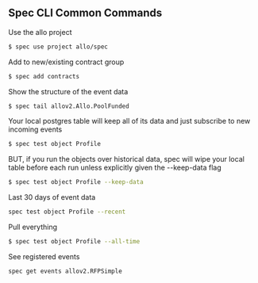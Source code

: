 ## Spec CLI Common Commands

Use the allo project
```bash
$ spec use project allo/spec
```

Add to new/existing contract group
```bash
$ spec add contracts
```

Show the structure of the event data
```bash
$ spec tail allov2.Allo.PoolFunded
```

Your local postgres table will keep all of its data and just subscribe to new incoming events
```bash
$ spec test object Profile
```
BUT, if you run the objects over historical data, spec will wipe your local table before each run unless explicitly given the --keep-data flag
```bash
$ spec test object Profile --keep-data
```

Last 30 days of event data
```bash
spec test object Profile --recent
```

Pull everything
```bash
$ spec test object Profile --all-time
```

See registered events
```bash
spec get events allov2.RFPSimple
```